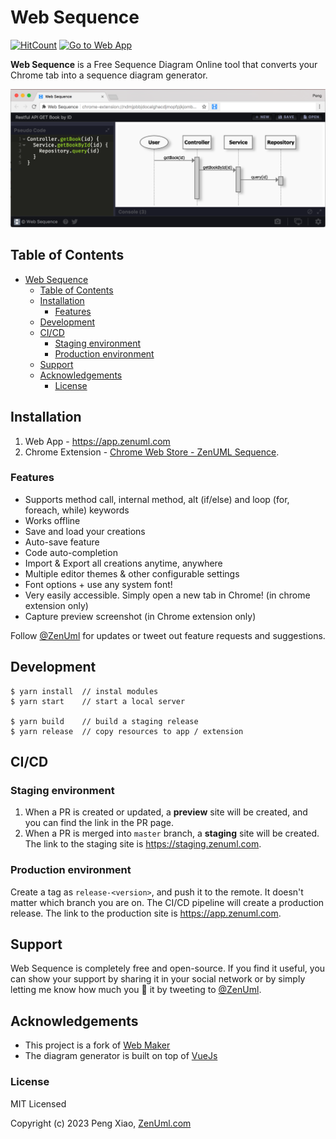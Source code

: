 # Web Sequence

[![HitCount](http://hits.dwyl.com/zenuml/web-sequence.svg?style=flat-square)](http://hits.dwyl.com/zenuml/web-sequence)
[![Go to Web App](https://img.shields.io/badge/go%20to-web%20app-brightgreen)](https://app.zenuml.com)

**Web Sequence** is a Free Sequence Diagram Online tool that converts your Chrome tab into a sequence diagram generator.

![Screenshot](/screenshots/ss1.png)

## Table of Contents
- [Web Sequence](#web-sequence)
	- [Table of Contents](#table-of-contents)
	- [Installation](#installation)
		- [Features](#features)
	- [Development](#development)
	- [CI/CD](#cicd)
		- [Staging environment](#staging-environment)
		- [Production environment](#production-environment)
	- [Support](#support)
	- [Acknowledgements](#acknowledgements)
		- [License](#license)

## Installation
1. Web App - https://app.zenuml.com
2. Chrome Extension - [Chrome Web Store - ZenUML Sequence](https://chrome.google.com/webstore/detail/web-sequence/kcpganeflmhffnlofpdmcjklmdpbbmef). 

### Features

* Supports method call, internal method, alt (if/else) and loop (for, foreach, while) keywords
* Works offline
* Save and load your creations
* Auto-save feature
* Code auto-completion
* Import & Export all creations anytime, anywhere
* Multiple editor themes & other configurable settings
* Font options + use any system font!
* Very easily accessible. Simply open a new tab in Chrome! (in chrome extension only)
* Capture preview screenshot (in Chrome extension only)

Follow [@ZenUml](https://twitter.com/intent/follow?screen_name=ZenUml) for updates or tweet out feature requests and suggestions.

## Development

````
$ yarn install  // instal modules
$ yarn start    // start a local server

$ yarn build    // build a staging release
$ yarn release  // copy resources to app / extension
````

## CI/CD

### Staging environment

1. When a PR is created or updated, a **preview** site will be created, and you can find the link in the PR page.
2. When a PR is merged into `master` branch, a **staging** site will be created. The link to the staging site is https://staging.zenuml.com.

### Production environment

Create a tag as `release-<version>`, and push it to the remote. It doesn't matter which branch you are on. The CI/CD 
pipeline will create a production release. The link to the production site is https://app.zenuml.com.

## Support

Web Sequence is completely free and open-source. If you find it useful, you can show your support by sharing it in your 
social network or by simply letting me know how much you 💖 it by tweeting to [@ZenUml](https://twitter.com/ZenUml).

## Acknowledgements

* This project is a fork of [Web Maker](https://github.com/chinchang/web-maker)
* The diagram generator is built on top of [VueJs](https://vuejs.org/)

### License

MIT Licensed

Copyright (c) 2023 Peng Xiao, [ZenUml.com](http://ZenUml.com)
